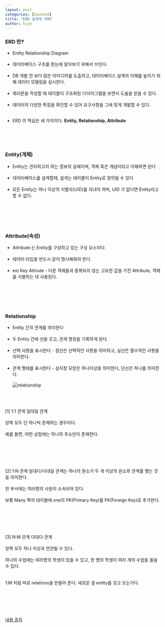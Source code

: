 ```yaml
---
layout: post
categories: [backend]
title: "ERD 설계에 대해"
author: hije
---
```

### ERD 란?
* Entity Relationship Diagram <br/><br/>
* 데이터베이스 구조를 한눈에 알아보기 위해서 쓰인다.<br/><br/>
* DB 개발 전 보다 많은 아이디어를 도출하고, 데이터베이스 설계의 이해를 높이기 위해 데이터 모델링을 실시한다.<br/><br/>
* 쿼리문을 작성할 때 테이블이 구조화된 다이어그램을 보면서 도움을 받을 수 있다.<br/><br/>
* 데이터의 다양한 특징을 확인할 수 있어 요구사항을 그에 맞게 개발할 수 있다.<br/><br/>
- ERD 의 핵심은 세 가지이다. **Entity, Relationship, Attribute**<br/><br/>

<br/><br/>

### Entity(개체)
* Entity는 관리하고자 하는 정보의 실체이며, 객체 혹은 개념이라고 이해하면 된다<br/><br/>
* 데이터베이스를 설계할때, 쉽게는 테이블이 Entity로 정의될 수 있다<br/><br/>
* 모든 Entity는 하나 이상의 식별자(UID)를 지녀야 하며, UID 가 없다면 Entity라고 할 수 없다.<br/><br/>
<br/><br/><br/><br/>

### Attribute(속성)
* Attribute 는 Entity를 구성하고 있는 구성 요소이다.<br/><br/>
* 데이터 타입을 반드시 같이 명시해줘야 한다.<br/><br/>
* ex) Key Attriute - 다른 객체들과 중복되지 않는 고유한 값을 가진 Attribute, 객체를 식별하는 데 사용된다.<br/><br/>
<br/><br/><br/><br/>

### Relationship
* Entity 간의 관계를 의미한다<br/><br/>
* 두 Entity 간에 선을 긋고, 관계 명칭을 기록하게 된다.<br/><br/>
* 선택 사항을 표시한다 - 점선은 선택적인 사항을 의미하고, 실선은 필수적인 사항을 의미한다.<br/><br/>
* 관계 형태를 표시한다 - 삼지창 모양은 하나이상을 의미한다, 단선은 하나를 의미한다.<br/><br/>
![relationship](https://img1.daumcdn.net/thumb/R1280x0/?scode=mtistory2&fname=https%3A%2F%2Fblog.kakaocdn.net%2Fdn%2FRK1UM%2FbtrtLVX76Ow%2FQkL6mrbBHs8YLC8OnkvIdK%2Fimg.jpg)
<br/><br/>
<br/><br/>

[1] 1:1 관계
일대일 관계  <br/><br/>
양쪽 모두 단 하나씩 존재하는 경우이다.  <br/><br/>
예를 들면, 어떤 상점에는 하나의 주소만이 존재한다.<br/><br/>
<br/><br/><br/><br/>

[2] 1:N 관계
일대다/다대일 관계는 하나의 원소가 두 개 이상의 원소와 관계를 맺는 것을 의미한다.  <br/><br/>
한 부서에는 여러명의 사원이 소속되어 있다.  <br/><br/>
보통 Many 쪽의 테이블에 one의 PK(Primary Key)를 FK(Foreign Key)로 추가한다.<br/><br/>
<br/><br/>
<br/><br/>

[3] N:M 관계
다대다 관계  <br/><br/>
양쪽 모두 하나 이상과 연관될 수 있다.  <br/><br/>
하나의 수업에는 여러명의 학생이 있을 수 있고, 한 명의 학생이 여러 개의 수업을 들을 수 있다.<br/><br/>  
1:M 처럼 따로 relations을 만들어 준다. 새로운 걸 entity를 갖고 오는거다.<br/><br/>
<br/><br/>
<br/><br/>

[내용 출처](https://mslilsunshine.tistory.com/164)



